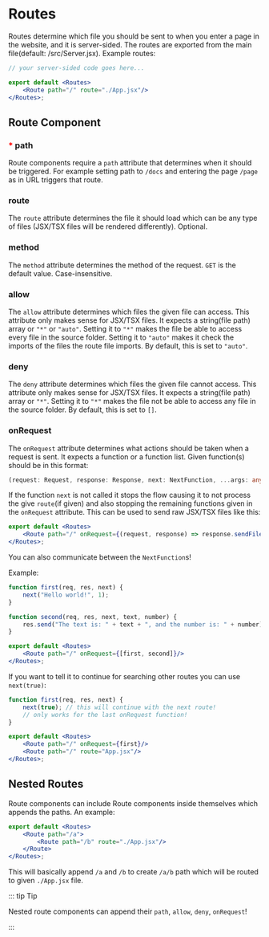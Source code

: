 # Routes

Routes determine which file you should be sent to when you enter a page in the website, and it is server-sided. The
routes are exported from the main file(default: /src/Server.jsx). Example routes:

```jsx
// your server-sided code goes here...

export default <Routes>
    <Route path="/" route="./App.jsx"/>
</Routes>;
```

## Route Component

### <span style="color:red">*</span> path

Route components require a `path` attribute that determines when it should be triggered. For example setting path
to `/docs` and entering the page `/page` as in URL triggers that route.

### route

The `route` attribute determines the file it should load which can be any type of files (JSX/TSX files will be rendered
differently). Optional.

### method

The `method` attribute determines the method of the request. `GET` is the default value. Case-insensitive.

### allow

The `allow` attribute determines which files the given file can access. This attribute only makes sense for JSX/TSX
files. It expects a string(file path) array or `"*"` or `"auto"`. Setting it to `"*"` makes the file be able to access
every file in
the source folder. Setting it to `"auto"` makes it check the imports of the files the route file imports. By default,
this is set to `"auto"`.

### deny

The `deny` attribute determines which files the given file cannot access. This attribute only makes sense for JSX/TSX
files. It expects a string(file path) array or `"*"`. Setting it to `"*"` makes the file not be able to access any file
in the source
folder. By default, this is set to `[]`.

### onRequest

The `onRequest` attribute determines what actions should be taken when a request is sent. It expects a function or a
function list. Given function(s) should be in this format:

```ts
(request: Request, response: Response, next: NextFunction, ...args: any[]) => void
```

If the function `next` is not called it stops the flow causing it to not process the give `route`(if given) and also
stopping the remaining functions given in the `onRequest` attribute. This can be used to send raw JSX/TSX files like
this:

```jsx
export default <Routes>
    <Route path="/" onRequest={(request, response) => response.sendFile(__dirname + "App.jsx")}/>
</Routes>;
```

You can also communicate between the `NextFunction`s!

Example:

```jsx
function first(req, res, next) {
    next("Hello world!", 1);
}

function second(req, res, next, text, number) {
    res.send("The text is: " + text + ", and the number is: " + number);
}

export default <Routes>
    <Route path="/" onRequest={[first, second]}/>
</Routes>;
```

If you want to tell it to continue for searching other routes you can use `next(true)`:

```jsx
function first(req, res, next) {
    next(true); // this will continue with the next route!
    // only works for the last onRequest function!
}

export default <Routes>
    <Route path="/" onRequest={first}/>
    <Route path="/" route="App.jsx"/>
</Routes>;
```

## Nested Routes

Route components can include Route components inside themselves which appends the paths. An example:

```jsx
export default <Routes>
    <Route path="/a">
        <Route path="/b" route="./App.jsx"/>
    </Route>
</Routes>;
```

This will basically append `/a` and `/b` to create `/a/b` path which will be routed to given `./App.jsx` file.

::: tip Tip

Nested route components can append their `path`, `allow`, `deny`, `onRequest`!

:::